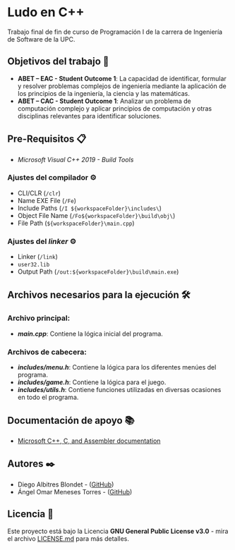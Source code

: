 # Ludo en C++

Trabajo final de fin de curso de Programación I de la carrera de Ingeniería de Software de la UPC.

## Objetivos del trabajo 🚀

- **ABET – EAC - Student Outcome 1**: La capacidad de identificar, formular y resolver problemas complejos de ingeniería mediante la aplicación de los principios de la ingeniería, la ciencia y las matemáticas.
- **ABET – CAC - Student Outcome 1**: Analizar un problema de computación complejo y aplicar principios de computación y otras disciplinas relevantes para identificar soluciones.

## Pre-Requisitos 📋

- _Microsoft Visual C++ 2019 - Build Tools_

### Ajustes del compilador ⚙️

- CLI/CLR (```/clr```)
- Name EXE File (```/Fe```)
- Include Paths (```/I ${workspaceFolder}\includes\```)
- Object File Name (```/Fo${workspaceFolder}\build\obj\```)
- File Path (```${workspaceFolder}\main.cpp```)

### Ajustes del _linker_ ⚙️

- Linker (```/link```)
- ```user32.lib```
- Output Path (```/out:${workspaceFolder}\build\main.exe```)

## Archivos necesarios para la ejecución 🛠️

### **Archivo principal:**

- **_main.cpp_**: Contiene la lógica inicial del programa.

### **Archivos de cabecera:**

- **_includes/menu.h_**: Contiene la lógica para los diferentes menúes del programa.
- **_includes/game.h_**: Contiene la lógica para el juego.
- **_includes/utils.h_**: Contiene funciones utilizadas en diversas ocasiones en todo el programa.

## Documentación de apoyo 📚

- [Microsoft C++, C, and Assembler documentation](https://docs.microsoft.com/en-us/cpp/?view=vs-2019)

## Autores ✒️

- Diego Albitres Blondet - ([GitHub](https://github.com/dalbitresb12))
- Ángel Omar Meneses Torres - ([GitHub](https://github.com/amenes12))

## Licencia 📄

Este proyecto está bajo la Licencia **GNU General Public License v3.0** - mira el archivo [LICENSE.md](LICENSE.md) para más detalles.
